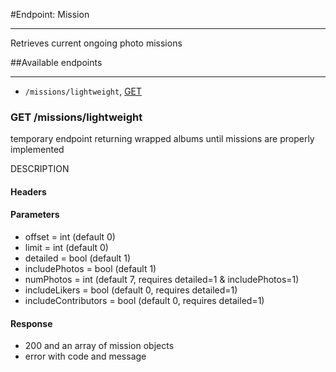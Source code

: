 #Endpoint: Mission
***

Retrieves current ongoing photo missions

##Available endpoints
***
* `/missions/lightweight`, [GET](#GETMissionsLightweight)


### GET /missions/lightweight <a id="GETMissionsLightweight"></a>  

temporary endpoint returning wrapped albums until missions are properly implemented

DESCRIPTION
#### Headers

#### Parameters
- offset = int (default 0)
- limit = int (default 0)
- detailed = bool (default 1)
- includePhotos = bool (default 1)
- numPhotos = int (default 7, requires detailed=1 & includePhotos=1)
- includeLikers = bool (default 0, requires detailed=1)
- includeContributors = bool (default 0, requires detailed=1)

#### Response
 - 200 and an array of mission objects
 - error with code and message